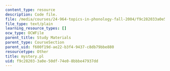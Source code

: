 ```yaml
---
content_type: resource
description: Code file.
file: /media/courses/24-964-topics-in-phonology-fall-2004/f9c282033a0e50df74e08bbbe47937dd_mystery.pl
file_type: text/plain
learning_resource_types: []
ocw_type: OCWFile
parent_title: Study Materials
parent_type: CourseSection
parent_uid: f600f19d-ae22-b3f4-9437-c8db79bbe880
resourcetype: Other
title: mystery.pl
uid: f9c28203-3a0e-50df-74e0-8bbbe47937dd
---
```

